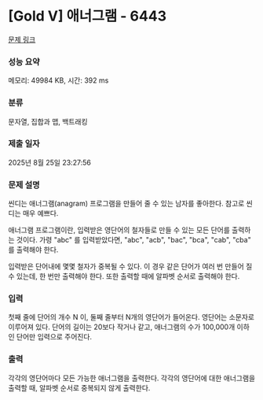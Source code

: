 # [Gold V] 애너그램 - 6443 

[문제 링크](https://www.acmicpc.net/problem/6443) 

### 성능 요약

메모리: 49984 KB, 시간: 392 ms

### 분류

문자열, 집합과 맵, 백트래킹

### 제출 일자

2025년 8월 25일 23:27:56

### 문제 설명

<p>씬디는 애너그램(anagram) 프로그램을 만들어 줄 수 있는 남자를 좋아한다. 참고로 씬디는 매우 예쁘다.</p>

<p>애너그램 프로그램이란, 입력받은 영단어의 철자들로 만들 수 있는 모든 단어를 출력하는 것이다. 가령 "abc" 를 입력받았다면, "abc", "acb", "bac", "bca", "cab", "cba" 를 출력해야 한다.</p>

<p>입력받은 단어내에 몇몇 철자가 중복될 수 있다. 이 경우 같은 단어가 여러 번 만들어 질 수 있는데, 한 번만 출력해야 한다. 또한 출력할 때에 알파벳 순서로 출력해야 한다.</p>

### 입력 

 <p>첫째 줄에 단어의 개수 N 이, 둘째 줄부터 N개의 영단어가 들어온다. 영단어는 소문자로 이루어져 있다. 단어의 길이는 20보다 작거나 같고, 애너그램의 수가 100,000개 이하인 단어만 입력으로 주어진다.</p>

### 출력 

 <p>각각의 영단어마다 모든 가능한 애너그램을 출력한다. 각각의 영단어에 대한 애너그램을 출력할 때, 알파벳 순서로 중복되지 않게 출력한다.</p>

